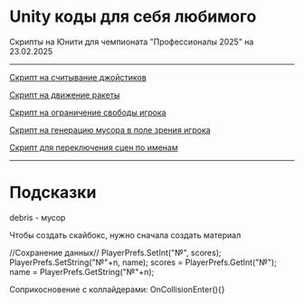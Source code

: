 # Unity коды для себя любимого
Скрипты на Юнити для чемпионата "Профессионалы 2025" на 23.02.2025
 <hr>

[Скрипт на считывание джойстиков](Joystick.cs)

[Скрипт на движение ракеты](Movement.cs)

[Скрипт на ограничение свободы игрока](bordersOfWorld.cs)

[Скрипт на генерацию мусора в поле зрения игрока](musor.cs)

[Скрипт для переключения сцен по именам](SceneManager.cs)

<hr>

# Подсказки

debris - мусор

Чтобы создать скайбокс, нужно сначала создать материал

//Сохранение данных//
PlayerPrefs.SetInt("№", scores);
PlayerPrefs.SetString("№"+n, name);
scores = PlayerPrefs.GetInt("№");
name = PlayerPrefs.GetString("№"+n);

Соприкосновение с коллайдерами: 
OnCollisionEnter(){}

